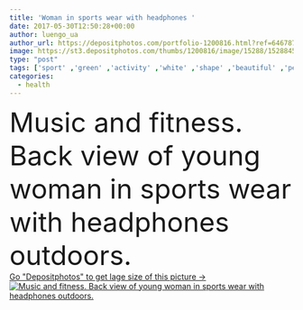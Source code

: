 ```yaml
---
title: 'Woman in sports wear with headphones '
date: 2017-05-30T12:50:28+00:00
author: luengo_ua
author_url: https://depositphotos.com/portfolio-1200816.html?ref=64678756
image: https://st3.depositphotos.com/thumbs/1200816/image/15288/152884558/api_thumb_450.jpg?forcejpeg=true
type: "post"
tags: ['sport' ,'green' ,'activity' ,'white' ,'shape' ,'beautiful' ,'person' ,'one' ,'girl' ,'female' ,'young' ,'summer' ,'grass' ,'people' ,'relaxation' ,'park' ,'outdoors' ,'vitality' ,'nature' ,'caucasian' ,'energy' ,'health' ,'healthy' ,'diet' ,'care' ,'technology' ,'back' ,'calm' ,'active' ,'woman' ,'physical' ,'lifestyle' ,'balance' ,'body' ,'music' ,'fit' ,'fitness' ,'exercise' ,'listening' ,'headphones' ,'enjoying' ,'training' ,'slim' ,'yoga' ,'athletic' ,'workout' ,'jogging' ,'sporty' ]
categories: 
  - health
---
```

<div aling="center">
            <font size="60"> Music and fitness. Back view of young woman in sports wear with headphones outdoors.</font>   
</div>
<div>
    <a href='https://st3.depositphotos.com/thumbs/1200816/image/15288/152884558/api_thumb_450.jpg?forcejpeg=true?ref=64678756' target=_blank > Go "Depositphotos" to get lage size of this picture ->
        <img href='https://st3.depositphotos.com/thumbs/1200816/image/15288/152884558/api_thumb_450.jpg?forcejpeg=true?ref=64678756' src='https://st3.depositphotos.com/1200816/15288/i/950/depositphotos_152884558-stock-photo-woman-in-sports-wear-with.jpg?forcejpeg=true' alt='Music and fitness. Back view of young woman in sports wear with headphones outdoors.' >
    </a>
</div>
